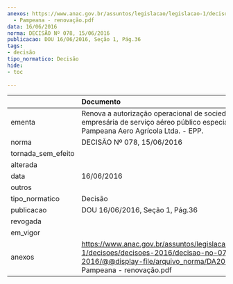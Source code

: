 ```yaml
---
anexos: https://www.anac.gov.br/assuntos/legislacao/legislacao-1/decisoes/decisoes-2016/decisao-no-078-15-06-2016/@@display-file/arquivo_norma/DA2016-0078
  - Pampeana - renovação.pdf
data: 16/06/2016
norma: DECISÃO Nº 078, 15/06/2016
publicacao: DOU 16/06/2016, Seção 1, Pág.36
tags:
- decisão
tipo_normatico: Decisão
hide: 
- toc 
 
---
```


|                    | Documento                                                                                                                                                                     |
|:-------------------|:------------------------------------------------------------------------------------------------------------------------------------------------------------------------------|
| ementa             | Renova a autorização operacional de sociedade empresária de serviço aéreo público especializado - Pampeana Aero Agrícola Ltda. - EPP.                                         |
| norma              | DECISÃO Nº 078, 15/06/2016                                                                                                                                                    |
| tornada_sem_efeito |                                                                                                                                                                               |
| alterada           |                                                                                                                                                                               |
| data               | 16/06/2016                                                                                                                                                                    |
| outros             |                                                                                                                                                                               |
| tipo_normatico     | Decisão                                                                                                                                                                       |
| publicacao         | DOU 16/06/2016, Seção 1, Pág.36                                                                                                                                               |
| revogada           |                                                                                                                                                                               |
| em_vigor           |                                                                                                                                                                               |
| anexos             | https://www.anac.gov.br/assuntos/legislacao/legislacao-1/decisoes/decisoes-2016/decisao-no-078-15-06-2016/@@display-file/arquivo_norma/DA2016-0078 - Pampeana - renovação.pdf |